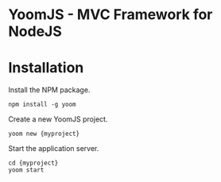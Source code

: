 # YoomJS - MVC Framework for NodeJS

# Installation

Install the NPM package.

```
npm install -g yoom
```

Create a new YoomJS project.

```
yoom new {myproject}
```

Start the application server.

```
cd {myproject}
yoom start
```



<!--
## Features
* on top of express
* middlewares
* MVC
* models
* controllers
* routes
* multiple connectors
* settings
* mongodb with mongoose
* per-model database connection support
* command-line generators
-->
